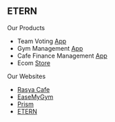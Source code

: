 ## ETERN

Our Products
- Team Voting [App](https://team-votings.etern.tech/)
- Gym Management [App](https://easemygym.com)
- Cafe Finance Management [App](https://counter.rasyacafe.com)
- Ecom [Store](https://app.beforethegym.com)

Our Websites
- [Rasya Cafe](https://rasyacafe.com/)
- [EaseMyGym](https://easemygym.com/)
- [Prism](https://prismrcms.com/)
- [ETERN](https://etern.tech)
